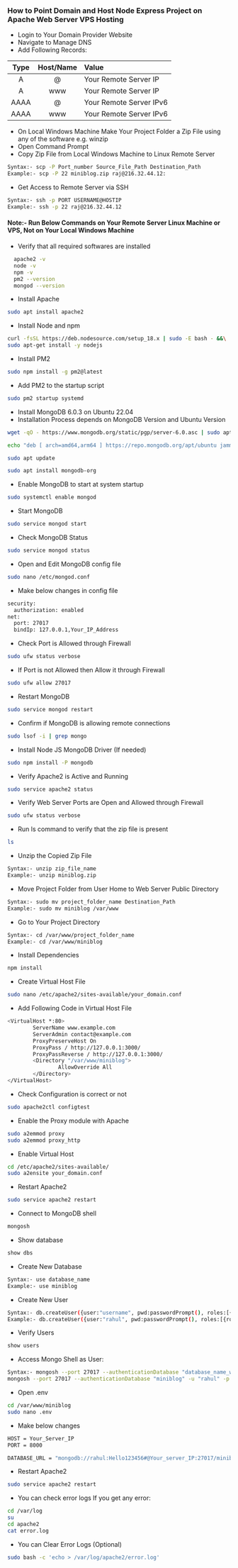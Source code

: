 ### How to Point Domain and Host Node Express Project on Apache Web Server VPS Hosting
- Login to Your Domain Provider Website
- Navigate to Manage DNS
- Add Following Records:

| Type | Host/Name | Value |
| :---: | :---: | :--- |
| A     | @     | Your Remote Server IP |
| A     | www   | Your Remote Server IP |
| AAAA  | @     | Your Remote Server IPv6 |
| AAAA  | www   | Your Remote Server IPv6 |

- On Local Windows Machine Make Your Project Folder a Zip File using any of the software e.g. winzip
- Open Command Prompt
- Copy Zip File from Local Windows Machine to Linux Remote Server
```sh
Syntax:- scp -P Port_number Source_File_Path Destination_Path
Example:- scp -P 22 miniblog.zip raj@216.32.44.12:
```
- Get Access to Remote Server via SSH
```sh
Syntax:- ssh -p PORT USERNAME@HOSTIP
Example:- ssh -p 22 raj@216.32.44.12
```
#### Note:- Run Below Commands on Your Remote Server Linux Machine or VPS, Not on Your Local Windows Machine
- Verify that all required softwares are installed
```sh
  apache2 -v
  node -v
  npm -v
  pm2 --version
  mongod --version  
```
- Install Apache
```sh
sudo apt install apache2
```
- Install Node and npm
```sh
curl -fsSL https://deb.nodesource.com/setup_18.x | sudo -E bash - &&\
sudo apt-get install -y nodejs
```
- Install PM2
```sh
sudo npm install -g pm2@latest
```
- Add PM2 to the startup script
```sh
sudo pm2 startup systemd
```
- Install MongoDB 6.0.3 on Ubuntu 22.04
- Installation Process depends on MongoDB Version and Ubuntu Version
```sh
wget -qO - https://www.mongodb.org/static/pgp/server-6.0.asc | sudo apt-key add -

echo "deb [ arch=amd64,arm64 ] https://repo.mongodb.org/apt/ubuntu jammy/mongodb-org/6.0 multiverse" | sudo tee /etc/apt/sources.list.d/mongodb-org-6.0.list

sudo apt update

sudo apt install mongodb-org
```
- Enable MongoDB to start at system startup
```sh
sudo systemctl enable mongod
```
- Start MongoDB
```sh
sudo service mongod start
```
- Check MongoDB Status
```sh
sudo service mongod status 
```
- Open and Edit MongoDB config file
```sh
sudo nano /etc/mongod.conf
```
- Make below changes in config file
```sh
security:
  authorization: enabled
net:
  port: 27017
  bindIp: 127.0.0.1,Your_IP_Address
```
- Check Port is Allowed through Firewall
```sh
sudo ufw status verbose
```
- If Port is not Allowed then Allow it through Firewall
```sh
sudo ufw allow 27017
```
- Restart MongoDB
```sh
sudo service mongod restart
```
- Confirm if MongoDB is allowing remote connections
```sh
sudo lsof -i | grep mongo
```
- Install Node JS MongoDB Driver (If needed)
```sh
sudo npm install -P mongodb
```
- Verify Apache2 is Active and Running
```sh
sudo service apache2 status
```
- Verify Web Server Ports are Open and Allowed through Firewall
```sh
sudo ufw status verbose
```
- Run ls command to verify that the zip file is present
```sh
ls
```
- Unzip the Copied Zip File
```sh
Syntax:- unzip zip_file_name
Example:- unzip miniblog.zip
```
- Move Project Folder from User Home to Web Server Public Directory
```sh
Syntax:- sudo mv project_folder_name Destination_Path
Example:- sudo mv miniblog /var/www
```
- Go to Your Project Directory
```sh
Syntax:- cd /var/www/project_folder_name
Example:- cd /var/www/miniblog
```
- Install Dependencies
```sh
npm install
```
- Create Virtual Host File
```sh
sudo nano /etc/apache2/sites-available/your_domain.conf
```
- Add Following Code in Virtual Host File
```sh
<VirtualHost *:80>
        ServerName www.example.com
        ServerAdmin contact@example.com
        ProxyPreserveHost On
        ProxyPass / http://127.0.0.1:3000/
        ProxyPassReverse / http://127.0.0.1:3000/
        <Directory "/var/www/miniblog">
                AllowOverride All
        </Directory>
</VirtualHost>
```
- Check Configuration is correct or not
```sh
sudo apache2ctl configtest
```
- Enable the Proxy module with Apache
```sh
sudo a2emmod proxy
sudo a2emmod proxy_http
```
- Enable Virtual Host
```sh
cd /etc/apache2/sites-available/
sudo a2ensite your_domain.conf
```
- Restart Apache2
```sh
sudo service apache2 restart
```
- Connect to MongoDB shell
```sh
mongosh
```
- Show database
```sh
show dbs
```
- Create New Database
```sh
Syntax:- use database_name
Example:- use miniblog
```
- Create New User
```sh
Syntax:- db.createUser({user:"username", pwd:passwordPrompt(), roles:[{role:"readWrite", db:"database_name"}]})
Example:- db.createUser({user:"rahul", pwd:passwordPrompt(), roles:[{role:"readWrite", db:"miniblog"}]})
```
- Verify Users
```sh
show users
```
- Access Mongo Shell as User:
```sh
Syntax:- mongosh --port 27017 --authenticationDatabase "database_name_where_user_stored" -u "username" -p "password"
mongosh --port 27017 --authenticationDatabase "miniblog" -u "rahul" -p "Hello123456#"
```
- Open .env
```sh
cd /var/www/miniblog
sudo nano .env
```
- Make below changes
```sh
HOST = Your_Server_IP
PORT = 8000

DATABASE_URL = "mongodb://rahul:Hello123456#@Your_server_IP:27017/miniblog"
```
- Restart Apache2
```sh
sudo service apache2 restart
```
- You can check error logs If you get any error:
```sh
cd /var/log
su
cd apache2
cat error.log
```
- You can Clear Error Logs (Optional)
```sh
sudo bash -c 'echo > /var/log/apache2/error.log'
```

